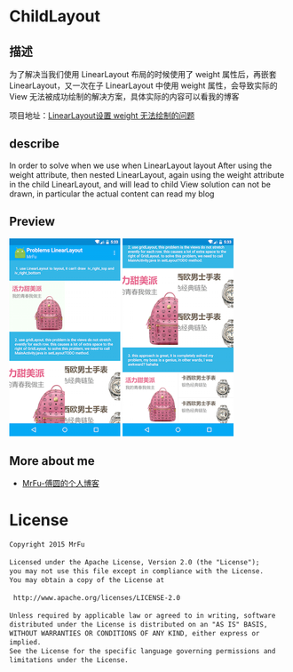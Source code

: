 ChildLayout
=====================


## 描述

为了解决当我们使用 LinearLayout 布局的时候使用了 weight 属性后，再嵌套LinearLayout，又一次在子 LinearLayout 中使用 weight 属性，会导致实际的 View 无法被成功绘制的解决方案，具体实际的内容可以看我的博客

项目地址：[LinearLayout设置 weight 无法绘制的问题](http://mrfufufu.github.io/android/2015/06/22/ChildLayout.html)


## describe

In order to solve when we use when LinearLayout layout After using the weight attribute, then nested LinearLayout, again using the weight attribute in the child LinearLayout, and will lead to child View solution can not be drawn, in particular the actual content can read my blog 


## Preview

![preview1](https://raw.githubusercontent.com/MrFuFuFu/ChildLayout/master/Images/device-2015-06-22-173405.png)
![preview2](https://raw.githubusercontent.com/MrFuFuFu/ChildLayout/master/Images/device-2015-06-22-173340.png)

## More about me

* [MrFu-傅圆的个人博客](http://mrfufufu.github.io/)

License
============

    Copyright 2015 MrFu

	Licensed under the Apache License, Version 2.0 (the "License");
	you may not use this file except in compliance with the License.
	You may obtain a copy of the License at

     http://www.apache.org/licenses/LICENSE-2.0

	Unless required by applicable law or agreed to in writing, software
	distributed under the License is distributed on an "AS IS" BASIS,
	WITHOUT WARRANTIES OR CONDITIONS OF ANY KIND, either express or implied.
	See the License for the specific language governing permissions and
	limitations under the License.